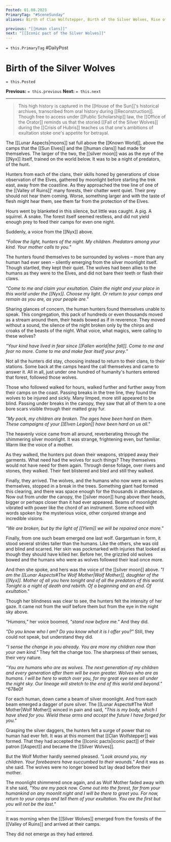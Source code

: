 ```yaml
---
Posted: 01.08.2023
PrimaryTag: "#SceneSunday"
aliases: Birth of Clan Wolfstepper, Birth of the Silver Wolves, Rise of Clan Wolfstepper, Rise of the Silver Wolves

previous: "[[Human clans]]"
next: "[[Iconic pact of the Silver Wolves]]"
---
```

`= this.PrimaryTag` #DailyPost 
# Birth of the Silver Wolves
`= this.Posted`

**Previous:** `= this.previous`
**Next:** `= this.next`

---

> This high history is captured in the [[House of the Sun]]'s historical archives, transcribed from oral history during [[Reconstruction]]. Though free to access under [[Public Scholarship]] law, the [[Office of the Orator]] reminds us that the storied [[Fall of the Silver Wolves]] during the [[Crisis of Hubris]] teaches us that one's ambitions of exultation stoke one's appetite for betrayal.

The [[Lunar Aspects|moons]] sat full above the [[Known World]], above the camps that the [[Sun Elves]] and the [[human clans]] had made for themselves. The larger of the two, the [[silver moon]] was as the eye of the [[Nyx]] itself, trained on the world below. It was to be a night of predators, of the hunt.

Hunters from each of the clans, their skills honed by generations of close observation of the Elves, gathered by moonlight before starting the trek east, away from the coastline. As they approached the tree line of one of the [[Valley of Ruins]]' many forests, their chatter went quiet. Their prey should not hear them coming. Worse, something larger and with the taste of flesh might hear them, see them far from the protection of the Elves.

Hours went by blanketed in this silence, but little was caught. A pig. A squirrel. A snake. The forest itself seemed restless, and did not yield enough prey to feed their camps for even one night.

Suddenly, a voice from the [[Nyx]] above.

_"Follow the light, hunters of the night. My children. Predators among your kind. Your mother calls to you."_

The hunters found themselves to be surrounded by wolves – more than any human had ever seen – silently emerging from the silver moonlight itself. Though startled, they kept their quiet. The wolves had been allies to the humans as they were to the Elves, and did not bare their teeth or flash their claws.

_"Come to me and claim your exultation. Claim the night and your place in this world under the [[Nyx]]. Choose my light. Or return to your camps and remain as you are, as your people are."_

Sharing glances of concern, the human hunters found themselves unable to speak. This congregation, this pack of hundreds or even thousands moved as a stream around them, their heads bowed as if in reverence. They moved without a sound, the silence of the night broken only by the chirps and croaks of the beasts of the night. What voice, what magics, were calling to these wolves?

_"Your kind have lived in fear since [[Fallen world|the fall]]. Come to me and fear no more. Come to me and make fear itself your prey."_

Not all the hunters did stay, choosing instead to return to their clans, to their stations. Some back at the camps heard the call themselves and came to answer it. All in all, just under one hundred of humanity's hunters entered that forest, followed those wolves.

Those who followed walked for hours, walked further and further away from their camps on the coast. Passing breaks in the tree line, they found the wolves to be injured and sickly. Many limped, more still appeared to be blind. Passing under breaks in the canopy, they saw that all of them to a one bore scars visible through their matted gray fur.

_"My pack, my children are broken. The ages have been hard on them. These campaigns of your [[Elven Legion]] have been hard on us all."_

The heavenly voice came from all around, reverberating through the shimmering silver moonlight. It was strange, frightening even, but familiar. Warm like the voice of a mother.

As they walked, the hunters put down their weapons, stripped away their garments. What need had the wolves for such things? They themselves would not have need for them again. Through dense foliage, over rivers and stones, they walked. Their feet blistered and bled and still they walked.

Finally, they arrived. The wolves, and the humans who now were as wolves themselves, stopped in a break in the trees. Something giant had formed this clearing, and there was space enough for the thousands in attendance. Now out from under the canopy, the [[silver moon]] hung above their heads, bigger or perhaps closer than it had ever appeared. Beams of moonlight vibrated with power like the chord of an instrument. Some echoed with words spoken by the mysterious voice, other conjured strange and incredible visions.

_"We are broken, but by the light of [[Ylem]] we will be repaired once more."_

Finally, from one such beam emerged one last wolf. Gargantuan in form, it stood several strides taller than the humans. Like the others, she was old and blind and scarred. Her skin was pockmarked with injuries that looked as though they should have killed her. Before her, the grizzled old wolves bowed and the humans who were as wolves followed their lead once more.

And then she spoke, and hers was the voice of the [[silver moon]] above. _"I am the [[Lunar Aspects#The Wolf Mother|Wolf Mother]], daughter of the [[Nyx]]. Mother of all you here tonight and of all the predators of this world. Tonight is a night of death and rebirth. Of a beginning and an end. Of exultation."_

Though her blindness was clear to see, the hunters felt the intensity of her gaze. It came not from the wolf before them but from the eye in the night sky above.

_"Humans,"_ her voice boomed, _"stand now before me."_ And they did.

_"Do you know who I am? Do you know what it is I offer you?"_ Still, they could not speak, but understand they did.

_"I sense the change in you already. You are more my children now than your own kind."_ They felt the change too. The sharpness of their senses, their very nature.

_"You are humans who are as wolves. The next generation of my children and every generation after them will be even greater. Wolves who are as humans. I will be here to watch over you, for my great eye sees all under the night sky. Our lineage will stretch to the end of this world and beyond."_ ^678e0f

For each human, down came a beam of silver moonlight. And from each beam emerged a dagger of pure silver. The [[Lunar Aspects#The Wolf Mother|Wolf Mother]] winced in pain and said, _"This is my body, which I have shed for you. Wield these arms and accept the future I have forged for you."_

Grasping the silver daggers, the hunters felt a surge of power that no human had ever felt. It was at this moment that [[Clan Wolfstepper]] was formed. That they had accepted the [[Iconic pacts|iconic pact]] of their patron [[Aspect]] and became the [[Silver Wolves]].

But the Wolf Mother hardly seemed pleased. _"Look around you, my children. Your forebearers have succumbed to their wounds."_ And it was as she said. The wolves were no longer bowed but lay dead before their mother.

The moonlight shimmered once again, and as Wolf Mother faded away with it she said, _"You are my pack now. Come out into the forest, far from your humankind on any moonlit night and I will be there to greet you. For now, return to your camps and tell them of your exultation. You are the first but you will not be the last."_

---

It was morning when the [[Silver Wolves]] emerged from the forests of the [[Valley of Ruins]] and arrived at their camps.

They did not emerge as they had entered.